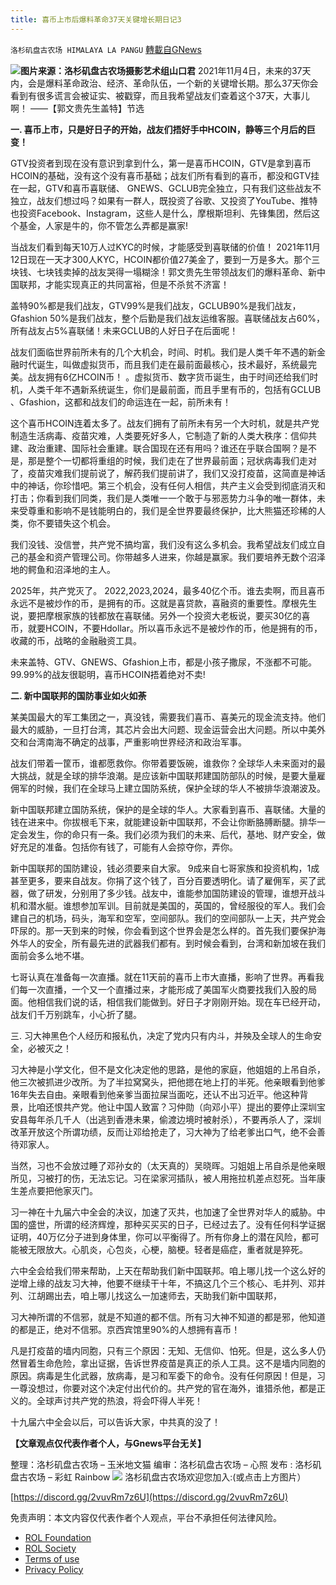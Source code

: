 ```yaml
---
title: 喜币上市后爆料革命37天关键增长期日记3
---
```

`洛杉矶盘古农场 HIMALAYA LA PANGU` [轉載自GNews](https://gnews.org/zh-hans/1670318/)

![](https://assets.gnews.org/wp-content/uploads/2021/11/a3ov8-3n17i.jpg)**图片来源：洛杉矶盘古农场摄影艺术组山口君**
2021年11月4日，未来的37天内，会是爆料革命政治、经济、革命队伍，一个新的关键增长期。那么37天你会看到有很多谎言会被证实、被戳穿，而且我希望战友们查着这个37天，大事儿啊！ ——【郭文贵先生盖特】节选

**一. 喜币上市，只是好日子的开始，战友们捂好手中HCOIN，静等三个月后的巨变！**

GTV投资者到现在没有意识到拿到什么，第一是喜币HCOIN，GTV是拿到喜币HCOIN的基础，没有这个没有喜币基础；战友们所有看到的喜币，都没和GTV挂在一起，GTV和喜币喜联储、 GNEWS、GCLUB完全独立，只有我们这些战友不独立，战友们想过吗？如果有一群人，既投资了谷歌、又投资了YouTube、推特也投资Facebook、Instagram，这些人是什么，摩根斯坦利、先锋集团，然后这个基金，人家是牛的，你不管怎么弄都是赢家!

当战友们看到每天10万人过KYC的时候，才能感受到喜联储的价值！ 2021年11月12日现在一天才300人KYC，HCOIN都价值27美金了，要到一万是多大。那个三块钱、七块钱卖掉的战友哭得一塌糊涂！郭文贵先生带领战友们的爆料革命、新中国联邦，才能实现真正的共同富裕，但是不杀贫不济富！

盖特90%都是我们战友，GTV99%是我们战友，GCLUB90%是我们战友，Gfashion 50%是我们战友，整个后勤是我们战友运维客服。喜联储战友占60%，所有战友占5%喜联储！未来GCLUB的人好日子在后面呢！

战友们面临世界前所未有的几个大机会，时间、时机。我们是人类千年不遇的新金融时代诞生，叫做虚拟货币，而且我们走在最前面最核心，技术最好，系统最完美。战友拥有6亿HCOIN币！ 。虚拟货币、数字货币诞生，由于时间还给我们时机，人类千年不遇新系统诞生，你们是最前面，而且手里有币的，包括有GCLUB 、Gfashion，这都和战友们的命运连在一起，前所未有！

这个喜币HCOIN连着太多了。战友们拥有了前所未有另一个大时机，就是共产党制造生活病毒、疫苗灾难，人类要死好多人，它制造了新的人类大秩序：信仰共建、政治重建、国际社会重建。联合国现在还有用吗？谁还在乎联合国啊？是不是，那是整个一切都将重组的时候，我们走在了世界最前面；冠状病毒我们走对了，疫苗灾难我们提前说了，解药我们提前讲了，我们又没打疫苗，这简直是神话中的神话，你珍惜吧。第三个机会，没有任何人相信，共产主义会受到彻底消灭和打击；你看到我们同类，我们是人类唯一一个敢于与邪恶势力斗争的唯一群体，未来受尊重和影响不是钱能明白的，我们是全世界要最终保护，比大熊猫还珍稀的人类，你不要错失这个机会。

我们没钱、没信誉，共产党不搞均富，我们没有这么多机会。我希望战友们成立自己的基金和资产管理公司。你带越多人进来，你越是赢家。我们要培养无数个沼泽地的鳄鱼和沼泽地的主人。

2025年，共产党灭了。 2022,2023,2024，最多40亿个币。谁去卖啊，而且喜币永远不是被炒作的币，是拥有的币。这就是喜贷款，喜融资的重要性。摩根先生说，要把摩根家族的钱都放在喜联储。另外一个投资大老板说，要买30亿的喜币，就要HCOIN，不要Hdollar。所以喜币永远不是被炒作的币，他是拥有的币，收藏的币，战略的金融融资工具。

未来盖特、GTV、GNEWS、Gfashion上市，都是小孩子撒尿，不涨都不可能。 99.99%的战友很聪明，喜币HCOIN捂着绝对不卖!

**二. 新中国联邦的国防事业如火如荼**

某美国最大的军工集团之一，真没钱，需要我们喜币、喜美元的现金流支持。他们最大的威胁，一旦打台湾，其芯片会出大问题、现金运营会出大问题。所以中美外交和台湾南海不确定的战事，严重影响世界经济和政治军事。

战友们带着一筐币，谁都愿救你。你带着要饭碗，谁救你？全球华人未来面对的最大挑战，就是全球的排华浪潮。是应该新中国联邦建国防部队的时候，是要大量雇佣军的时候，我们在全球马上建立国防系统，保护全球的华人不被排华浪潮波及。

新中国联邦建立国防系统，保护的是全球的华人。大家看到喜币、喜联储。大量的钱在进来中。你拔根毛下来，就能建设新中国联邦，不会让你断胳膊断腿。排华一定会发生，你的命只有一条。我们必须为我们的未来、后代，基地、财产安全，做好充足的准备。包括你有钱了，可能有人会掠夺你，弄你。

新中国联邦的国防建设，钱必须要来自大家。 9成来自七哥家族和投资机构，1成甚至更多，要来自战友。你捐了这个钱了，百分百要透明化。请了雇佣军，买了武器，做了研发，分别用了多少钱。战友中，谁能参加国防建设的管理，谁想开战斗机和潜水艇。谁想参加军训。目前就是美国的，英国的，曾经服役的军人。我们会建自己的机场，码头，海军和空军，空间部队。我们的空间部队一上天，共产党会吓尿的。那一天到来的时候，你会看到这个世界会是怎么样的。首先我们要保护海外华人的安全，所有最先进的武器我们都有。到时候会看到，台湾和新加坡在我们面前会多么地不堪。

七哥认真在准备每一次直播。就在11天前的喜币上市大直播，影响了世界。再看我们每一次直播，一个又一个直播过来，才能形成了美国军火商要找我们入股的局面。他相信我们说的话，相信我们能做到。好日子才刚刚开始。现在车已经开动，战友们千万别跳车，小心折了腿。

三. 习大神黑色个人经历和报私仇，决定了党内只有内斗，并殃及全球人的生命安全，必被灭之！

习大神是小学文化，但不是文化决定他的思路，是他的家庭，他姐姐的上吊自杀，他三次被抓进少改所。为了半拉窝窝头，把他摁在地上打的半死。他亲眼看到他爹16年失去自由。亲眼看到他亲爹当面拉屎当面吃，还认不出习近平。他这种背景，比咱还恨共产党。他让中国人致富？习仲勋（向邓小平）提出的要停止深圳宝安县每年杀几千人（出逃到香港未果，偷渡边境时被射杀），不要再杀人了，深圳改革开放这个所谓功绩，反而让邓给抢走了，习大神为了给老爹出口气，绝不会善待邓家人。

当然，习也不会放过睡了邓孙女的（太天真的）吴晓晖。习姐姐上吊自杀是他亲眼所见，习被打的伤，无法忘记。习在梁家河插队，被人用拖拉机差点怼死。当年康生差点要把他家灭门。

习一神在十九届六中全会的决议，加速了灭共，也加速了全世界对华人的威胁。中国的盛世，所谓的经济辉煌，那种买买买的日子，已经过去了。没有任何科学证据证明，40万亿分子进到身体里，你可以平衡得了。所有你身上的潜在风险，都可能被无限放大。心肌炎，心包炎，心梗，脑梗。轻者是癌症，重者就是猝死。

六中全会给我们带来帮助，上天在帮助我们新中国联邦。咱上哪儿找一个这么好的逆增上缘的战友习大神，他要不继续干十年，不搞这几个三个核心、毛并列、邓并列、江胡踢出去，咱上哪儿找这么一加速师去，天助我们新中国联邦，

习大神所谓的不信邪，就是不知道的都不信。所有习大神不知道的都是邪，他知道的都是正，绝对不信邪。京西宾馆里90%的人想拥有喜币！

凡是打疫苗的墙内同胞，只有三个原因：无知、无信仰、怕死。但是，这么多人仍然冒着生命危险，拿出证据，告诉世界疫苗是真正的杀人工具。这不是墙内同胞的原因。病毒是生化武器，放病毒，是习和军委下的命令。没有任何原因！但是，习一尊没想过，你要对这个决定付出代价的。共产党的官在海外，谁猎杀他，都是正义的。全球声讨共产党的热浪，将会吓得人半死！

十九届六中全会以后，可以告诉大家，中共真的没了！

**【文章观点仅代表作者个人，与Gnews平台无关】**

整理：洛杉矶盘古农场 – 玉米地文猫
编审：洛杉矶盘古农场 – 心照
发布 : 洛杉矶盘古农场 – 彩虹 Rainbow
![](https://assets.gnews.org/wp-content/uploads/2021/03/WhatsApp-Image-2021-06-26-at-22.05.30.jpeg)
洛杉矶盘古农场欢迎您加入:(或点击上方图片）

[https://discord.gg/2vuvRm7z6U](https://discord.gg/2vuvRm7z6U)

 

免责声明：本文内容仅代表作者个人观点，平台不承担任何法律风险。

- [ROL Foundation](https://rolfoundation.org/)
- [ROL Society](https://rolsociety.org/)
- [Terms of use](https://gnews.org/terms-of-use-3/)
- [Privacy Policy](https://gnews.org/privacy-policy/)

